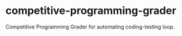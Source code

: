 # competitive-programming-grader
Competitive Programming Grader for automating coding-testing loop.

